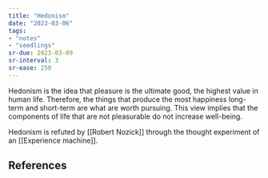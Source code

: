```yaml
---
title: "Hedonism"
date: "2023-03-06"
tags:
- "notes"
- "seedlings"
sr-due: 2023-03-09
sr-interval: 3
sr-ease: 250
---
```


Hedonism is the idea that pleasure is the ultimate good, the highest value in human life. Therefore, the things that produce the most happiness long-term and short-term are what are worth pursuing. This view implies that the components of life that are not pleasurable do not increase well-being.

Hedonism is refuted by [[Robert Nozick]] through the thought experiment of an [[Experience machine]].

## References